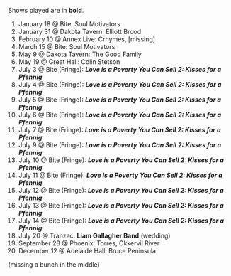 Shows played are in **bold**.

1. January 18 @ Bite: Soul Motivators
1. January 31 @ Dakota Tavern: Elliott Brood
1. February 10 @ Annex Live: Crhymes, [missing]
1. March 15 @ Bite: Soul Motivators
1. May 9 @ Dakota Tavern: The Good Family
1. May 19 @ Great Hall: Colin Stetson
1. July 3 @ Bite (Fringe): _**Love is a Poverty You Can Sell 2: Kisses for a Pfennig**_
1. July 4 @ Bite (Fringe): _**Love is a Poverty You Can Sell 2: Kisses for a Pfennig**_
1. July 5 @ Bite (Fringe): _**Love is a Poverty You Can Sell 2: Kisses for a Pfennig**_
1. July 6 @ Bite (Fringe): _**Love is a Poverty You Can Sell 2: Kisses for a Pfennig**_
1. July 7 @ Bite (Fringe): _**Love is a Poverty You Can Sell 2: Kisses for a Pfennig**_
1. July 9 @ Bite (Fringe): _**Love is a Poverty You Can Sell 2: Kisses for a Pfennig**_
1. July 10 @ Bite (Fringe): _**Love is a Poverty You Can Sell 2: Kisses for a Pfennig**_
1. July 11 @ Bite (Fringe): _**Love is a Poverty You Can Sell 2: Kisses for a Pfennig**_
1. July 12 @ Bite (Fringe): _**Love is a Poverty You Can Sell 2: Kisses for a Pfennig**_
1. July 13 @ Bite (Fringe): _**Love is a Poverty You Can Sell 2: Kisses for a Pfennig**_
1. July 14 @ Bite (Fringe): _**Love is a Poverty You Can Sell 2: Kisses for a Pfennig**_
1. July 20 @ Tranzac: **Liam Gallagher Band** (wedding)
1. September 28 @ Phoenix: Torres, Okkervil River
1. December 12 @ Adelaide Hall: Bruce Peninsula

(missing a bunch in the middle)
